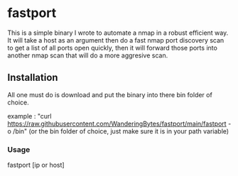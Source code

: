 # fastport
This is a simple binary I wrote to automate a nmap in a robust efficient way.
It will take a host as an argument then do a fast nmap port discovery scan to get a list of all ports open quickly, then it will forward those ports into another nmap scan that will do a more aggresive scan. 

## Installation

All one must do is download and put the binary into there bin folder of choice.


example : "curl https://raw.githubusercontent.com/WanderingBytes/fastport/main/fastport -o /bin" (or the bin folder of choice, just make sure it is in your path variable)

### Usage
fastport [ip or host]
